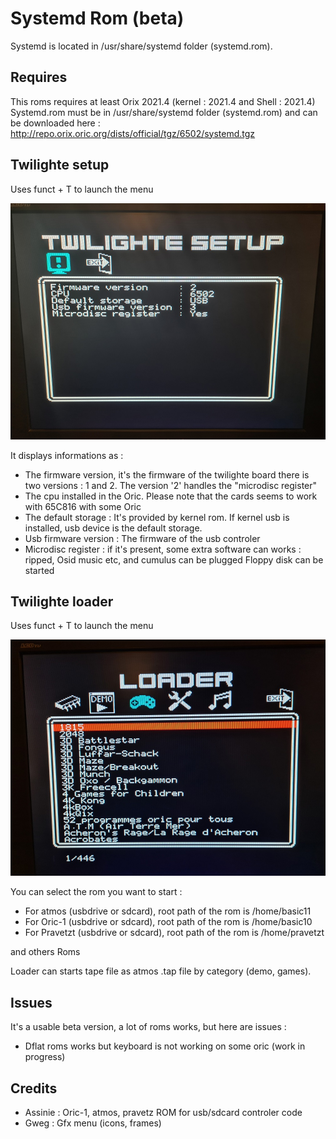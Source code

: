# Systemd Rom (beta)

Systemd is located in /usr/share/systemd folder (systemd.rom).

## Requires

This roms requires at least Orix 2021.4 (kernel : 2021.4 and Shell : 2021.4)
Systemd.rom must be in /usr/share/systemd folder (systemd.rom) and can be downloaded here : http://repo.orix.oric.org/dists/official/tgz/6502/systemd.tgz

## Twilighte setup

Uses funct + T to launch the menu

![alt text](firmware.jpg "firmware")

It displays informations as :

* The firmware version, it's the firmware of the twilighte board there is two versions : 1 and 2. The version '2' handles the "microdisc register"
* The cpu installed in the Oric. Please note that the cards seems to work with 65C816 with some Oric
* The default storage : It's provided by kernel rom. If kernel usb is installed, usb device is the default storage.
* Usb firmware version : The firmware of the usb controler
* Microdisc register : if it's present, some extra software can works : ripped, Osid music etc, and cumulus can be plugged Floppy disk can be started

## Twilighte loader

Uses funct + T to launch the menu

![alt text](loader2.jpg "firmware")

You can select the rom you want to start :
* For atmos (usbdrive or sdcard), root path of the rom is /home/basic11 
* For Oric-1 (usbdrive or sdcard), root path of the rom is /home/basic10
* For Pravetzt (usbdrive or sdcard), root path of the rom is /home/pravetzt

and others Roms

Loader can starts tape file as atmos .tap file by category (demo, games).

## Issues

It's a usable beta version, a lot of roms works, but here are issues :

* Dflat roms works but keyboard is not working on some oric (work in progress)

## Credits

* Assinie : Oric-1, atmos, pravetz ROM for usb/sdcard controler code
* Gweg : Gfx menu (icons, frames)